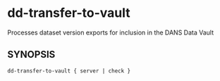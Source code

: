 dd-transfer-to-vault
====================

Processes dataset version exports for inclusion in the DANS Data Vault


SYNOPSIS
--------

    dd-transfer-to-vault { server | check }





